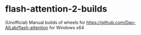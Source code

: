 # flash-attention-2-builds
(Unofficial) Manual builds of wheels for https://github.com/Dao-AILab/flash-attention for Windows x64
